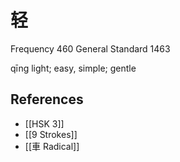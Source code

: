 # 轻
Frequency 460
General Standard 1463

qīng
light; easy, simple; gentle

## References
- [[HSK 3]]
- [[9 Strokes]]
- [[車 Radical]]